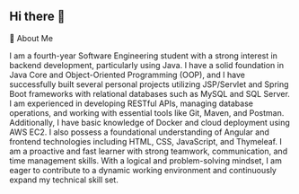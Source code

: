 ## Hi there 👋
💼 About Me

I am a fourth-year Software Engineering student with a strong interest in backend development, particularly using Java. I have a solid foundation in Java Core and Object-Oriented Programming (OOP), and I have successfully built several personal projects utilizing JSP/Servlet and Spring Boot frameworks with relational databases such as MySQL and SQL Server.
I am experienced in developing RESTful APIs, managing database operations, and working with essential tools like Git, Maven, and Postman. Additionally, I have basic knowledge of Docker and cloud deployment using AWS EC2. I also possess a foundational understanding of Angular and frontend technologies including HTML, CSS, JavaScript, and Thymeleaf.
I am a proactive and fast learner with strong teamwork, communication, and time management skills. With a logical and problem-solving mindset, I am eager to contribute to a dynamic working environment and continuously expand my technical skill set.
<!--
**thevinh20012003/thevinh20012003** is a ✨ _special_ ✨ repository because its `README.md` (this file) appears on your GitHub profile.

Here are some ideas to get you started:

- 🔭 I’m currently working on ...
- 🌱 I’m currently learning ...
- 👯 I’m looking to collaborate on ...
- 🤔 I’m looking for help with ...
- 💬 Ask me about ...
- 📫 How to reach me: ...
- 😄 Pronouns: ...
- ⚡ Fun fact: ...
-->
